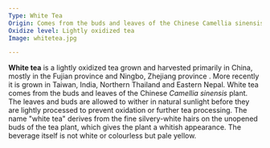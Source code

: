```yaml
---
Type: White Tea
Origin: Comes from the buds and leaves of the Chinese Camellia sinensis plant
Oxidize level: Lightly oxidized tea
Image: whitetea.jpg

---
```


**White tea** is a lightly oxidized tea grown and harvested primarily in China, mostly in the Fujian province and Ningbo, Zhejiang province . More recently it is grown in Taiwan, India, Northern Thailand and Eastern Nepal.
White tea comes from the buds and leaves of the Chinese *Camellia sinensis* plant. The leaves and buds are allowed to wither in natural sunlight before they are lightly processed to prevent oxidation or further tea processing.
The name "white tea" derives from the fine silvery-white hairs on the unopened buds of the tea plant, which gives the plant a whitish appearance. The beverage itself is not white or colourless but pale yellow.